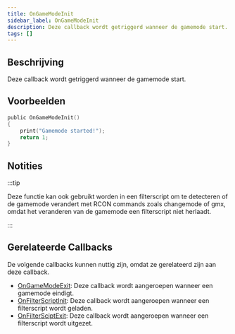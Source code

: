 ```yaml
---
title: OnGameModeInit
sidebar_label: OnGameModeInit
description: Deze callback wordt getriggerd wanneer de gamemode start.
tags: []
---
```


## Beschrijving

Deze callback wordt getriggerd wanneer de gamemode start.

## Voorbeelden

```c
public OnGameModeInit()
{
    print("Gamemode started!");
    return 1;
}
```

## Notities

:::tip

Deze functie kan ook gebruikt worden in een filterscript om te detecteren of de gamemode verandert met RCON commands zoals changemode of gmx, omdat het veranderen van de gamemode een filterscript niet herlaadt.

:::

## Gerelateerde Callbacks

De volgende callbacks kunnen nuttig zijn, omdat ze gerelateerd zijn aan deze callback.

- [OnGameModeExit](OnGameModeExit): Deze callback wordt aangeroepen wanneer een gamemode eindigt.
- [OnFilterScriptInit](OnFilterScriptInit): Deze callback wordt aangeroepen wanneer een filterscript wordt geladen.
- [OnFilterSciptExit](OnFilterScriptExit): Deze callback wordt aangeroepen wanneer een filterscript wordt uitgezet.
